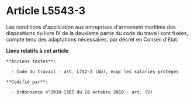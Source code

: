 # Article L5543-3

Les conditions d'application aux entreprises d'armement maritime des dispositions du livre IV de la deuxième partie du code
du travail sont fixées, compte tenu des adaptations nécessaires, par décret en Conseil d'Etat.

**Liens relatifs à cet article**

	**Anciens textes**:

	  - Code du travail - art. L742-3 (Ab), ecqc les salariés protégés

	**Codifié par**:

	  - Ordonnance n°2010-1307 du 28 octobre 2010 - art. (V)
